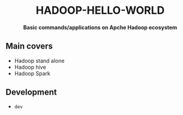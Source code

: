 <h1 align="center">HADOOP-HELLO-WORLD</h1>
<h4 align="center">Basic commands/applications on Apche Hadoop ecosystem </h4>


## Main covers  

- Hadoop stand alone 
- Hadoop hive
- Hadoop Spark  

## Development 
- `dev`
